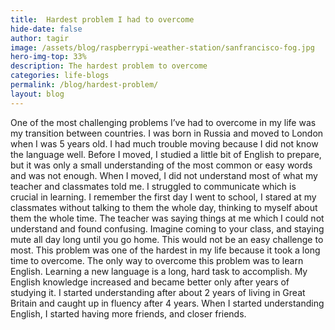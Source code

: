 ```yaml
---
title:  Hardest problem I had to overcome
hide-date: false
author: tagir
image: /assets/blog/raspberrypi-weather-station/sanfrancisco-fog.jpg
hero-img-top: 33%
description: The hardest problem to overcome
categories: life-blogs
permalink: /blog/hardest-problem/
layout: blog
---
```


One of the most challenging problems I’ve had to overcome in my life was my transition between countries. 
I was born in Russia and moved to London when I was 5 years old. 
I had much trouble moving because I did not know the language well. 
Before I moved, I studied a little bit of English to prepare, but it was only a small understanding of the most common or easy words and was not enough.
 When I moved, I did not understand most of what my teacher and classmates told me. 
I struggled to communicate which is crucial in learning. 
I remember the first day I went to school, I stared at my classmates without talking to them the whole day, thinking to myself about them the whole time. 
The teacher was saying things at me which I could not understand and found confusing. 
Imagine coming to your class, and staying mute all day long until you go home. 
This would not be an easy challenge to most. 
This problem was one of the hardest in my life because it took a long time to overcome. 
The only way to overcome this problem was to learn English. 
Learning a new language is a long, hard task to accomplish. 
My English knowledge increased and became better only after years of studying it. 
I started understanding after about 2 years of living in Great Britain and caught up in fluency after 4 years. 
When I started understanding English, I started having more friends, and closer friends.